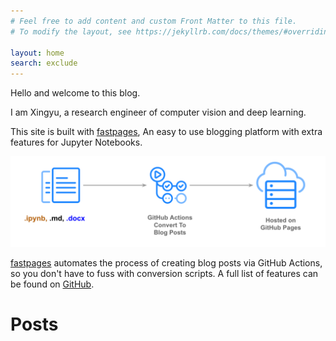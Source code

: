 ```yaml
---
# Feel free to add content and custom Front Matter to this file.
# To modify the layout, see https://jekyllrb.com/docs/themes/#overriding-theme-defaults

layout: home
search: exclude
---
```


Hello and welcome to this blog.

I am Xingyu, a research engineer of computer vision and deep learning.

This site is built with [fastpages](https://github.com/fastai/fastpages), An easy to use blogging platform with extra features for Jupyter Notebooks.

![](images/diagram.png "https://github.com/fastai/fastpages")

[fastpages](https://github.com/fastai/fastpages) automates the process of creating blog posts via GitHub Actions, so you don't have to fuss with conversion scripts.  A full list of features can be found on [GitHub](https://github.com/fastai/fastpages).  

# Posts